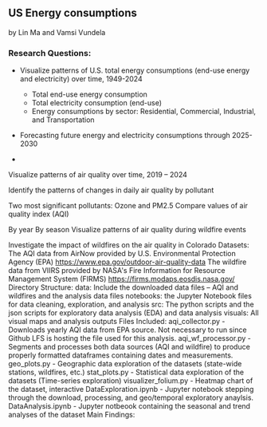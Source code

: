 ## US Energy consumptions

by Lin Ma and Vamsi Vundela 

### Research Questions:
- Visualize patterns of U.S. total energy consumptions (end-use energy and electricity) over time, 1949-2024
    + Total end-use energy consumption
    + Total electricity consumption (end-use)
    + Energy consumptions by sector: Residential, Commercial, Industrial, and Transportation 

- Forecasting future energy and electricity consumptions through 2025-2030
- 




Visualize patterns of air quality over time, 2019 – 2024

Identify the patterns of changes in daily air quality by pollutant

Two most significant pollutants: Ozone and PM2.5
Compare values of air quality index (AQI) 

By year
By season
Visualize patterns of air quality during wildfire events

Investigate the impact of wildfires on the air quality in Colorado
Datasets:
The AQI data from AirNow provided by U.S. Environmental Protection Agency (EPA) https://www.epa.gov/outdoor-air-quality-data
The wildfire data from VIIRS provided by NASA's Fire Information for Resource Management System (FIRMS) https://firms.modaps.eosdis.nasa.gov/
Directory Structure:
data: Include the downloaded data files – AQI and wildfires and the analysis data files
notebooks: the Jupyter Notebook files for data cleaning, exploration, and analysis
src: The python scripts and the json scripts for exploratory data analysis (EDA) and data analysis
visuals: All visual maps and analysis outputs
Files Included:
aqi_collector.py - Downloads yearly AQI data from EPA source. Not necessary to run since Github LFS is hosting the file used for this analysis.
aqi_wf_processor.py - Segments and processes both data sources (AQI and wildfire) to produce properly formatted dataframes containing dates and measurements.
geo_plots.py - Geographic data exploration of the datasets (state-wide stations, wildfires, etc.)
stat_plots.py - Statistical data exploration of the datasets (Time-series exploration)
visualizer_folium.py - Heatmap chart of the dataset, interactive
DataExploration.ipynb - Jupyter notebook stepping through the download, processing, and geo/temporal exploratory anaylsis.
DataAnalysis.ipynb - Jupyter notbeook containing the seasonal and trend analyses of the dataset
Main Findings:
